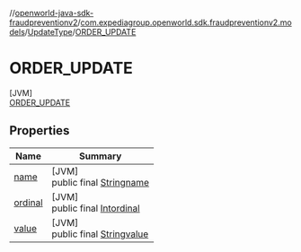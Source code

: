 //[openworld-java-sdk-fraudpreventionv2](../../../../index.md)/[com.expediagroup.openworld.sdk.fraudpreventionv2.models](../../index.md)/[UpdateType](../index.md)/[ORDER_UPDATE](index.md)

# ORDER_UPDATE

[JVM]\
[ORDER_UPDATE](index.md)

## Properties

| Name | Summary |
|---|---|
| [name](../../-verification-type/_3_-d-s/index.md#-372974862%2FProperties%2F-1883119931) | [JVM]<br>public final [String](https://kotlinlang.org/api/latest/jvm/stdlib/kotlin/-string/index.html)[name](../../-verification-type/_3_-d-s/index.md#-372974862%2FProperties%2F-1883119931) |
| [ordinal](../../-verification-type/_3_-d-s/index.md#-739389684%2FProperties%2F-1883119931) | [JVM]<br>public final [Int](https://kotlinlang.org/api/latest/jvm/stdlib/kotlin/-int/index.html)[ordinal](../../-verification-type/_3_-d-s/index.md#-739389684%2FProperties%2F-1883119931) |
| [value](../-p-a-y-m-e-n-t_-u-p-d-a-t-e/index.md#1257184193%2FProperties%2F-1883119931) | [JVM]<br>public final [String](https://kotlinlang.org/api/latest/jvm/stdlib/kotlin/-string/index.html)[value](../-p-a-y-m-e-n-t_-u-p-d-a-t-e/index.md#1257184193%2FProperties%2F-1883119931) |
